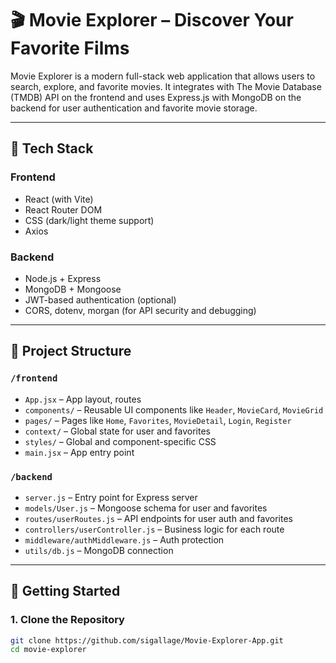 
# 🎬 Movie Explorer – Discover Your Favorite Films

Movie Explorer is a modern full-stack web application that allows users to search, explore, and favorite movies. It integrates with The Movie Database (TMDB) API on the frontend and uses Express.js with MongoDB on the backend for user authentication and favorite movie storage.

---

## 🔧 Tech Stack

### Frontend
- React (with Vite)
- React Router DOM
- CSS (dark/light theme support)
- Axios

### Backend
- Node.js + Express
- MongoDB + Mongoose
- JWT-based authentication (optional)
- CORS, dotenv, morgan (for API security and debugging)

---

## 📁 Project Structure

### `/frontend`
- `App.jsx` – App layout, routes
- `components/` – Reusable UI components like `Header`, `MovieCard`, `MovieGrid`
- `pages/` – Pages like `Home`, `Favorites`, `MovieDetail`, `Login`, `Register`
- `context/` – Global state for user and favorites
- `styles/` – Global and component-specific CSS
- `main.jsx` – App entry point

### `/backend`
- `server.js` – Entry point for Express server
- `models/User.js` – Mongoose schema for user and favorites
- `routes/userRoutes.js` – API endpoints for user auth and favorites
- `controllers/userController.js` – Business logic for each route
- `middleware/authMiddleware.js` – Auth protection
- `utils/db.js` – MongoDB connection

---

## 🚀 Getting Started

### 1. Clone the Repository

```bash
git clone https://github.com/sigallage/Movie-Explorer-App.git
cd movie-explorer
